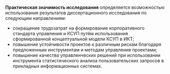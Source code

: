 **Практическая значимость исследования** определяется возможностью использования результатов диссертационного исследования по следующим направлениям:

- сокращение трудозатрат на формирование корпоративного стандарта управления и КСУП путём использования сформированной концептуальной модели КСУП в ИКТ;
- повышение устойчивости проектов к различным рискам благодаря предложенным инструментам и методам управления проектами;
- повышение качества управленческих решений при использовании инструмента статистического анализа пользовательских запросов в прикладных информационных системах.
